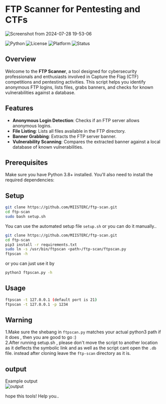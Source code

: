 # FTP Scanner for Pentesting and CTFs
![Screenshot from 2024-07-28 19-53-06](https://github.com/user-attachments/assets/eb855e92-71a9-49fe-a3f2-009d52610df8)

![Python](https://img.shields.io/badge/python-v3.8%2B-blue)
![License](https://img.shields.io/badge/license-MIT-green)
![Platform](https://img.shields.io/badge/platform-linux--64%20%7C%20windows--64-lightgrey)
![Status](https://img.shields.io/badge/status-active-brightgreen)

## Overview

Welcome to the **FTP Scanner**, a tool designed for cybersecurity professionals and enthusiasts involved in Capture the Flag (CTF) competitions and pentesting activities. This script helps you identify anonymous FTP logins, lists files, grabs banners, and checks for known vulnerabilities against a database.

## Features

- **Anonymous Login Detection**: Checks if an FTP server allows anonymous logins.
- **File Listing**: Lists all files available in the FTP directory.
- **Banner Grabbing**: Extracts the FTP server banner.
- **Vulnerability Scanning**: Compares the extracted banner against a local database of known vulnerabilities.

## Prerequisites

Make sure you have Python 3.8+ installed. You'll also need to install the required dependencies:
## Setup
```sh
git clone https://github.com/MIISTERC/ftp-scan.git
cd ftp-scan
sudo bash setup.sh
```
You can use the automated setup file `setup.sh` or you can do it manually..
```sh
git clone https://github.com/MIISTERC/ftp-scan.git
cd ftp-scan
pip3 install -r requirements.txt
sudo ln -s /usr/bin/ftpscan <path>/ftp-scan/ftpscan.py
ftpscan -h
```
or you can just use it by
```sh
python3 ftpscan.py -h
```
## Usage
```sh
ftpscan -t 127.0.0.1 (default port is 21)
ftpscan -t 127.0.0.1 -p 1234
```
## Warning
1.Make sure the shebang in `ftpscan.py` matches your actual python3 path if it does , then you are good to go :)
<br>
2.After running setup.sh , please don't move the script to another location as it deflects the symbolic link and as well as the script cant open the `.db` file. instead after cloning leave the `ftp-scan` directory as it is.
## output
Example output
<br>
![output](https://github.com/user-attachments/assets/f46cd135-b17e-4bd1-a350-07214efd6291)


hope this tools! Help you..

